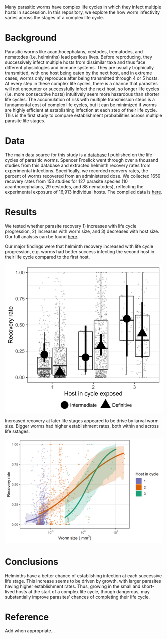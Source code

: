 Many parasitic worms have complex life cycles in which they infect multiple hosts in succession. In this repository, we explore the how worm infectivity varies across the stages of a complex life cycle.

# Background

Parasitic worms like acanthocephalans, cestodes, trematodes, and nematodes (i.e. helminths) lead perilous lives. Before reproducing, they successively infect multiple hosts from dissimilar taxa and thus face different physiologies and immune systems. They are usually trophically transmitted, with one host being eaten by the next host, and in extreme cases, worms only reproduce after being transmitted through 4 or 5 hosts. At every step in these complex life cycles, there is a chance that parasites will not encounter or successfully infect the next host, so longer life cycles (i.e. more consecutive hosts) intuitively seem more hazardous than shorter life cycles. The accumulation of risk with multiple transmission steps is a fundamental cost of complex life cycles, but it can be minimized if worms are highly efficient at establishing infection at each step of their life cycle. This is the first study to compare establishment probabilities across multiple parasite life stages.

# Data

The main data source for this study is a [database](https://esajournals.onlinelibrary.wiley.com/doi/full/10.1002/ecy.1680) I published on the life cycles of parasitic worms. Spencer Froelick went through over a thousand studies from this database and extracted helminth recovery rates from experimental infections. Specifically, we recorded recovery rates, the percent of worms recovered from an administered dose. We collected 1659 recovery rates from 153 studies for 127 parasite species (10 acanthocephalans, 29 cestodes, and 88 nematodes), reflecting the experimental exposure of 16,913 individual hosts. The compiled data is [here](data/er_combined.csv).

# Results

We tested whether parasite recovery 1) increases with life cycle progression, 2) increases with worm size, and 3) decreases with host size. Our full analysis can be found [here](analyses/2_establishment_rate_analyses).

Our major findings were that helminth recovery increased with life cycle progression, e.g. worms had better success infecting the second host in their life cycle compared to the first host.

![](figs/fig2_edit.png)

Increased recovery at later life stages appeared to be drive by larval worm size. Bigger worms had higher establishment rates, both within and across life sstages.

![](figs/fig3.png)

# Conclusions

Helminths have a better chance of establishing infection at each successive life stage. This increase seems to be driven by growth, with larger parasites having higher establishment rates. Thus, growing in the small and short-lived hosts at the start of a complex life cycle, though dangerous, may substantially improve parasites’ chances of completing their life cycle.

# Reference

Add when appropriate...